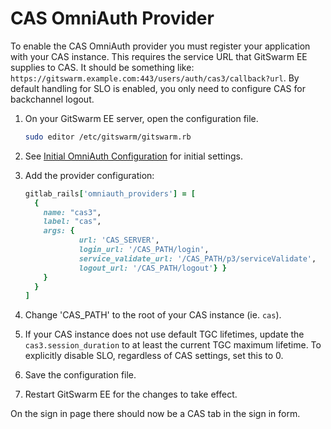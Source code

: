 # CAS OmniAuth Provider

To enable the CAS OmniAuth provider you must register your application with
your CAS instance. This requires the service URL that GitSwarm EE supplies
to CAS. It should be something like:
`https://gitswarm.example.com:443/users/auth/cas3/callback?url`. By default
handling for SLO is enabled, you only need to configure CAS for backchannel
logout.

1.  On your GitSwarm EE server, open the configuration file.

    ```bash
    sudo editor /etc/gitswarm/gitswarm.rb
    ```

1.  See [Initial OmniAuth
    Configuration](omniauth.md#initial-omniauth-configuration) for initial
    settings.

1.  Add the provider configuration:

    ```ruby
    gitlab_rails['omniauth_providers'] = [
      {
        name: "cas3",
        label: "cas",
        args: {
                url: 'CAS_SERVER',
                login_url: '/CAS_PATH/login',
                service_validate_url: '/CAS_PATH/p3/serviceValidate',
                logout_url: '/CAS_PATH/logout'} }
        }
      }
    ]
    ```

1.  Change 'CAS_PATH' to the root of your CAS instance (ie. `cas`).

1.  If your CAS instance does not use default TGC lifetimes, update the
    `cas3.session_duration` to at least the current TGC maximum lifetime.
    To explicitly disable SLO, regardless of CAS settings, set this to 0.

1.  Save the configuration file.

1.  Restart GitSwarm EE for the changes to take effect.

On the sign in page there should now be a CAS tab in the sign in form.
